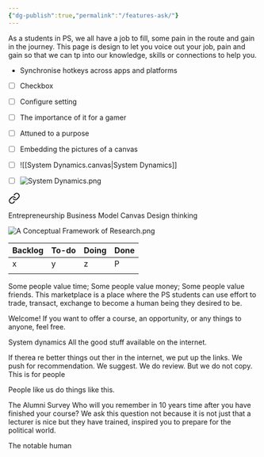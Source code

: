 ```yaml
---
{"dg-publish":true,"permalink":"/features-ask/"}
---
```


As a students in PS, we all have a job to fill, some pain in the route and gain in the journey. This page is design to let you voice  out your job, pain and gain so that we can tp into our knowledge, skills or connections to help you. 

- Synchronise hotkeys across apps and platforms
- [ ] Checkbox
- [ ] Configure setting
- [ ] The importance of it for a gamer
- [ ] Attuned to a purpose 

- [ ] Embedding the pictures of a canvas 
- [ ] ![[System Dynamics.canvas|System Dynamics]]
- [ ] ![System Dynamics.png](/img/user/Extras/Media/System%20Dynamics.png)

<div class="transclusion internal-embed is-loaded"><a class="markdown-embed-link" href="/political-science/sem-2/" aria-label="Open link"><svg xmlns="http://www.w3.org/2000/svg" width="24" height="24" viewBox="0 0 24 24" fill="none" stroke="currentColor" stroke-width="2" stroke-linecap="round" stroke-linejoin="round" class="svg-icon lucide-link"><path d="M10 13a5 5 0 0 0 7.54.54l3-3a5 5 0 0 0-7.07-7.07l-1.72 1.71"></path><path d="M14 11a5 5 0 0 0-7.54-.54l-3 3a5 5 0 0 0 7.07 7.07l1.71-1.71"></path></svg></a><div class="markdown-embed">




Entrepreneurship
	Business Model Canvas
	Design thinking
	
	

</div></div>



![A Conceptual Framework of Research.png](/img/user/Extras/Media/A%20Conceptual%20Framework%20of%20Research.png)


| Backlog | To-do | Doing | Done |
| ------- | ----- | ----- | ---- |
| x       | y     | z     | P    |
|         |       |       |      |


Some people value time; Some people value money; Some people value friends. 
This marketplace is a place where the PS students can use effort to trade, transact, exchange to become a human being they desired to be. 

Welcome! 
If you want to offer a course, an opportunity, or any things to anyone, feel free. 


System dynamics
All the good stuff available on the internet.

If therea re better things out ther in the internet, we put up the links. We push for recommendation. We suggest. We do review. But we do not copy. This is for people

People like us do things like this.



The Alumni Survey
Who will you remember in 10 years time after you have finished your course?
We ask this question not because it is not just that a lecturer is nice but they have trained, inspired you to prepare for the political world. 

The notable human 
